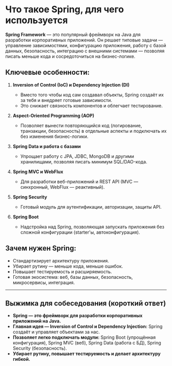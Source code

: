 # Что такое Spring, для чего используется

**Spring Framework** — это популярный фреймворк на Java для разработки корпоративных приложений. Он решает типовые задачи — управление зависимостями, конфигурацию приложения, работу с базой данных, безопасность, интеграцию с внешними системами — позволяя писать меньше кода и сосредоточиться на бизнес-логике.

## **Ключевые особенности:**

1. **Inversion of Control (IoC) и Dependency Injection (DI)**

    * Вместо того чтобы код сам создавал объекты, Spring создаёт их за тебя и внедряет готовые зависимости.
    * Это снижает связность компонентов и облегчает тестирование.

2. **Aspect-Oriented Programming (AOP)**

    * Позволяет вынести повторяющийся код (логирование, транзакции, безопасность) в отдельные аспекты и подключать их без изменения бизнес-логики.

3. **Spring Data и работа с базами**

    * Упрощает работу с JPA, JDBC, MongoDB и другими хранилищами, позволяя писать минимум SQL/DAO-кода.

4. **Spring MVC и WebFlux**

    * Для разработки веб-приложений и REST API (MVC — синхронный, WebFlux — реактивный).

5. **Spring Security**

    * Готовый модуль для аутентификации, авторизации, защиты API.

6. **Spring Boot**

    * Надстройка над Spring, позволяющая запускать приложения без сложной конфигурации (starter'ы, автоконфигурация).

## **Зачем нужен Spring:**

* Стандартизирует архитектуру приложения.
* Убирает рутину — меньше кода, меньше ошибок.
* Повышает тестируемость и расширяемость.
* Готовая экосистема: веб, базы данных, безопасность, микросервисы, интеграция.

---

## **Выжимка для собеседования (короткий ответ)**

* **Spring — это фреймворк для разработки корпоративных приложений на Java.**
* **Главная идея — Inversion of Control и Dependency Injection:** Spring создаёт и управляет объектами за нас.
* **Позволяет легко подключать модули:** Spring Boot (упрощённая конфигурация), Spring MVC (веб), Spring Data (работа с БД), Spring Security (безопасность).
* **Убирает рутину, повышает тестируемость и делает архитектуру гибкой.**
